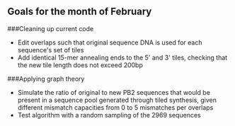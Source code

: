 ## Goals for the month of February

###Cleaning up current code
- Edit overlaps such that original sequence DNA is used for each sequence's set of tiles
- Add identical 15-mer annealing ends to the 5' and 3' tiles, checking that the new tile length does not exceed 200bp

###Applying graph theory
- Simulate the ratio of original to new PB2 sequences that would be present in a sequence pool generated through tiled synthesis, given different mismatch capacities from 0 to 5 mismatches per overlaps
- Test algorithm with a random sampling of the 2969 sequences
